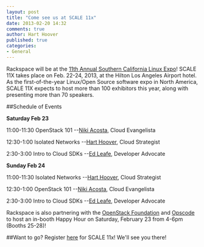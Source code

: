 ```yaml
---
layout: post
title: "Come see us at SCALE 11x"
date: 2013-02-20 14:32
comments: true
author: Hart Hoover
published: true
categories: 
- General
---
```

Rackspace will be at the [11th Annual Southern California Linux Expo](http://www.socallinuxexpo.org/scale11x/)! SCALE 11X takes place on Feb. 22-24, 2013, at the Hilton Los Angeles Airport hotel. As the first-of-the-year Linux/Open Source software expo in North America, SCALE 11X expects to host more than 100 exhibitors this year, along with presenting more than 70 speakers.
<!--More-->
##Schedule of Events

**Saturday Feb 23**

11:00-11:30 OpenStack 101 --[Niki Acosta](https://twitter.com/nikiacosta), Cloud Evangelista

12:30-1:00 Isolated Networks --[Hart Hoover](https://twitter.com/hhoover), Cloud Strategist 

2:30-3:00 Intro to Cloud SDKs --[Ed Leafe](https://twitter.com/edleafe), Developer Advocate

**Sunday Feb 24**

11:00-11:30 Isolated Networks --[Hart Hoover](https://twitter.com/hhoover), Cloud Strategist

12:30-1:00 OpenStack 101 --[Niki Acosta](https://twitter.com/nikiacosta), Cloud Evangelista

2:30-3:00 Intro to Cloud SDKs --[Ed Leafe](https://twitter.com/edleafe), Developer Advocate

Rackspace is also partnering with the [OpenStack Foundation](http://www.openstack.org) and [Opscode](http://www.opscode.com) to host an in-booth Happy Hour on Saturday, February 23 from 4-6pm (Booths 25-28)!

##Want to go?
Register [here](https://reg.socallinuxexpo.org/reg6/) for SCALE 11x! We'll see you there!
